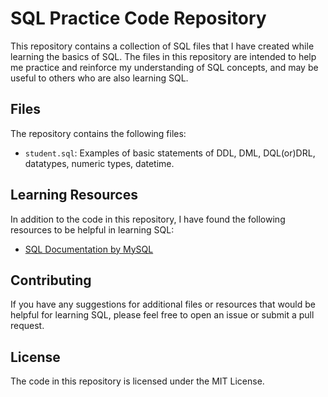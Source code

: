 SQL Practice Code Repository
===========================

This repository contains a collection of SQL files that I have created while learning the basics of SQL. The files in this repository are intended to help me practice and reinforce my understanding of SQL concepts, and may be useful to others who are also learning SQL.

Files
-----

The repository contains the following files:

* `student.sql`: Examples of basic statements of DDL, DML, DQL(or)DRL, datatypes, numeric types, datetime.

Learning Resources
-----------------

In addition to the code in this repository, I have found the following resources to be helpful in learning SQL:

* [SQL Documentation by MySQL](https://dev.mysql.com/doc/refman/8.0/en/)

Contributing
------------

If you have any suggestions for additional files or resources that would be helpful for learning SQL, please feel free to open an issue or submit a pull request.

License
-------

The code in this repository is licensed under the MIT License.
